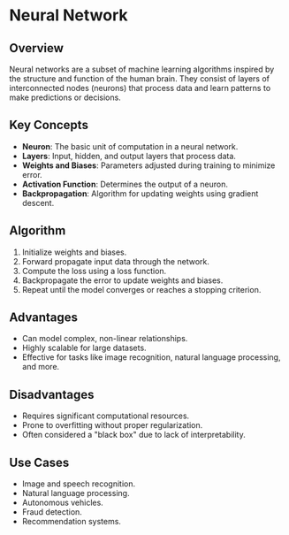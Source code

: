 # Neural Network

## Overview
Neural networks are a subset of machine learning algorithms inspired by the structure and function of the human brain. They consist of layers of interconnected nodes (neurons) that process data and learn patterns to make predictions or decisions.

## Key Concepts
- **Neuron**: The basic unit of computation in a neural network.
- **Layers**: Input, hidden, and output layers that process data.
- **Weights and Biases**: Parameters adjusted during training to minimize error.
- **Activation Function**: Determines the output of a neuron.
- **Backpropagation**: Algorithm for updating weights using gradient descent.

## Algorithm
1. Initialize weights and biases.
2. Forward propagate input data through the network.
3. Compute the loss using a loss function.
4. Backpropagate the error to update weights and biases.
5. Repeat until the model converges or reaches a stopping criterion.

## Advantages
- Can model complex, non-linear relationships.
- Highly scalable for large datasets.
- Effective for tasks like image recognition, natural language processing, and more.

## Disadvantages
- Requires significant computational resources.
- Prone to overfitting without proper regularization.
- Often considered a "black box" due to lack of interpretability.

## Use Cases
- Image and speech recognition.
- Natural language processing.
- Autonomous vehicles.
- Fraud detection.
- Recommendation systems.  